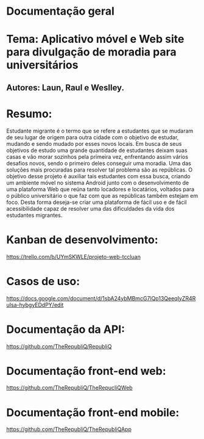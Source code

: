 # Documentação geral

#  Tema: Aplicativo móvel e Web site para divulgação de moradia para universitários

##  **Autores:** Laun, Raul e Weslley.

# Resumo:
Estudante migrante é o termo que se refere a estudantes que se
mudaram de seu lugar de origem para outra cidade com o objetivo de
estudar, mudando e sendo mudado por esses novos locais. Em busca de
seus objetivos de estudo uma grande quantidade de estudantes deixam
suas casas e vão morar sozinhos pela primeira vez, enfrentando assim
vários desafios novos, sendo o primeiro deles conseguir uma moradia.
Uma das soluções mais procuradas para resolver tal problema são as
repúblicas. O objetivo desse projeto é auxiliar tais estudantes com essa
busca, criando um ambiente móvel no sistema Android junto com o
desenvolvimento de uma plataforma Web que reúna tanto locadores e
locatários, voltados para o público universitário o que faz com que as
repúblicas também estejam em foco. Desta forma deseja-se criar uma
plataforma de fácil uso e de fácil acessibilidade capaz de resolver uma das
dificuldades da vida dos estudantes migrantes.

# Kanban de desenvolvimento:
https://trello.com/b/UYmSKWLE/projeto-web-tccluan

# Casos de uso:
https://docs.google.com/document/d/1sbA24ybMBmcG7lQp13QeeqIyZR4RuIsa-hybgyEDdPY/edit

# Documentação da API:
https://github.com/TheRepubliQ/RepubliQ

# Documentação front-end web:
https://github.com/TheRepubliQ/TheRepucliQWeb

# Documentação front-end mobile:
https://github.com/TheRepubliQ/TheRepubliQApp



